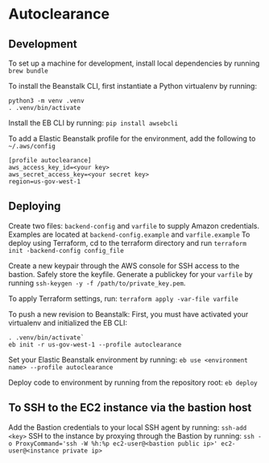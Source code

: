 # Autoclearance

## Development
To set up a machine for development, install local dependencies by running `brew bundle`

To install the Beanstalk CLI, first instantiate a Python virtualenv by running:

```
python3 -m venv .venv
. .venv/bin/activate
```
Install the EB CLI by running:
`pip install awsebcli`

To add a Elastic Beanstalk profile for the environment, add the following to `~/.aws/config`
```
[profile autoclearance]
aws_access_key_id=<your key>
aws_secret_access_key=<your secret key>
region=us-gov-west-1
```

## Deploying
Create two files: `backend-config` and `varfile` to supply Amazon credentials. Examples are located at `backend-config.example` and `varfile.example`
To deploy using Terraform, cd to the terraform directory and run `terraform init -backend-config config_file`

Create a new keypair through the AWS console for SSH access to the bastion. Safely store the keyfile.
Generate a publickey for your `varfile` by running `ssh-keygen -y -f /path/to/private_key.pem`.

To apply Terraform settings, run: `terraform apply -var-file varfile`

To push a new revision to Beanstalk:
First, you must have activated your virtualenv and initialized the EB CLI:

```
. .venv/bin/activate`
eb init -r us-gov-west-1 --profile autoclearance
```

Set your Elastic Beanstalk environment by running:
`eb use <environment name> --profile autoclearance`

Deploy code to environment by running from the repository root:
`eb deploy`


## To SSH to the EC2 instance via the bastion host
Add the Bastion credentials to your local SSH agent by running: `ssh-add <key>`
SSH to the instance by proxying through the Bastion by running:
`ssh -o ProxyCommand='ssh -W %h:%p ec2-user@<bastion public ip>' ec2-user@<instance private ip>`
